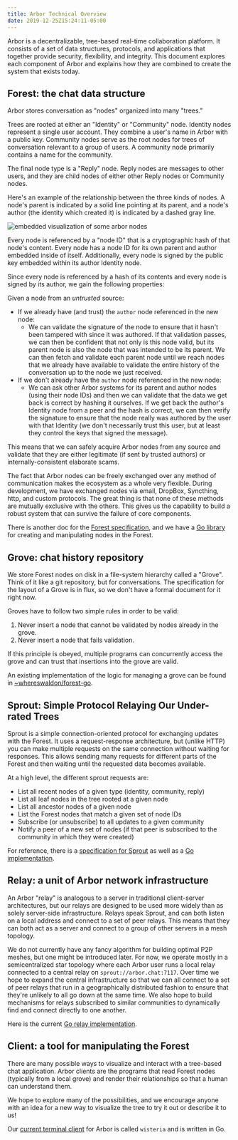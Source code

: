 ```yaml
---
title: Arbor Technical Overview
date: 2019-12-25Z15:24:11-05:00
---
```


Arbor is a decentralizable, tree-based real-time collaboration platform. It consists of a set of data structures, protocols, and applications that together provide security, flexibility, and integrity. This document explores each component of Arbor and explains how they are combined to create the system that exists today.

## Forest: the chat data structure

Arbor stores conversation as "nodes" organized into many "trees."

Trees are rooted at either an "Identity" or "Community" node. Identity nodes represent a single user account. They combine a user's name in Arbor with a public key. Community nodes serve as the root nodes for trees of conversation relevant to a group of users. A community node primarily contains a name for the community.

The final node type is a "Reply" node. Reply nodes are messages to other users, and they are child nodes of either other Reply nodes or Community nodes.

Here's an example of the relationship between the three kinds of nodes. A node's parent is indicated by a solid line pointing at its parent, and a node's author (the identity which created it) is indicated by a dashed gray line.

![embedded visualization of some arbor nodes](https://git.sr.ht/~whereswaldon/arborchat/blob/master/graphviz-rendered/example-forest.dot.png)

Every node is referenced by a "node ID" that is a cryptographic hash of that node's content. Every node has a node ID for its own parent and author embedded inside of itself. Additionally, every node is signed by the public key embedded within its author Identity node.

Since every node is referenced by a hash of its contents and every node is signed by its author, we gain the following properties:

Given a node from an *untrusted* source:

- If we already have (and trust) the `author` node referenced in the new node:
    - We can validate the signature of the node to ensure that it hasn't been tampered with since it was authored. If that validation passes, we can then be confident that not only is this node valid, but its parent node is also the node that was intended to be its parent. We can then fetch and validate each parent node until we reach nodes that we already have available to validate the entire history of the conversation up to the node we just received.
- If we don't already have the `author` node referenced in the new node:
    - We can ask other Arbor systems for its parent and author nodes (using their node IDs) and then we can validate that the data we get back is correct by hashing it ourselves. If we get back the author's Identity node from a peer and the hash is correct, we can then verify the signature to ensure that the node really was authored by the user with that Identity (we don't necessarily trust this user, but at least they control the keys that signed the message).

This means that we can safely acquire Arbor nodes from any source and validate that they are either legitimate (if sent by trusted authors) or internally-consistent elaborate scams.

The fact that Arbor nodes can be freely exchanged over any method of communication makes the ecosystem as a whole very flexible. During development, we have exchanged nodes via email, DropBox, Syncthing, http, and custom protocols. The great thing is that none of these methods are mutually exclusive with the others. This gives us the capability to build a robust system that can survive the failure of core components.

There is another doc for the [Forest specification](/specifications/forest.md), and we have a [Go library](https://git.sr.ht/~whereswaldon/forest-go) for creating and manipulating nodes in the Forest.

## Grove: chat history repository

We store Forest nodes on disk in a file-system hierarchy called a "Grove". Think of it like a git repository, but for conversations. The specification for the layout of a Grove is in flux, so we don't have a formal document for it right now.

Groves have to follow two simple rules in order to be valid:

1. Never insert a node that cannot be validated by nodes already in the grove.
2. Never insert a node that fails validation.

If this principle is obeyed, multiple programs can concurrently access the grove and can trust that insertions into the grove are valid.

An existing implementation of the logic for managing a grove can be found in [~whereswaldon/forest-go](https://git.sr.ht/~whereswaldon/forest-go/tree/master/grove).

## Sprout: Simple Protocol Relaying Our Under-rated Trees

Sprout is a simple connection-oriented protocol for exchanging updates with the Forest. It uses a request-response architecture, but (unlike HTTP) you can make multiple requests on the same connection without waiting for responses. This allows sending many requests for different parts of the Forest and then waiting until the requested data becomes available.

At a high level, the different sprout requests are:

- List all recent nodes of a given type (identity, community, reply)
- List all leaf nodes in the tree rooted at a given node
- List all ancestor nodes of a given node
- List the Forest nodes that match a given set of node IDs
- Subscribe (or unsubscribe) to all updates to a given community
- Notify a peer of a new set of nodes (if that peer is subscribed to the community in which they were created)

For reference, there is a [specification for Sprout](/specifications/sprout.md) as well as a [Go implementation](https://git.sr.ht/~whereswaldon/sprout-go).

## Relay: a unit of Arbor network infrastructure

An Arbor "relay" is analogous to a server in traditional client-server architectures, but our relays are designed to be used more widely than as solely server-side infrastructure. Relays speak Sprout, and can both listen on a local address and connect to a set of peer relays. This means that they can both act as a server and connect to a group of other servers in a mesh topology.

We do not currently have any fancy algorithm for building optimal P2P meshes, but one might be introduced later. For now, we operate mostly in a semicentralized star topology where each Arbor user runs a local relay connected to a central relay on `sprout://arbor.chat:7117`. Over time we hope to expand the central infrastructure so that we can all connect to a set of peer relays that run in a geographically distributed fashion to ensure that they're unlikely to all go down at the same time. We also hope to build mechanisms for relays subscribed to similar communities to dynamically find and connect directly to one another.

Here is the current [Go relay implementation](https://git.sr.ht/~whereswaldon/sprout-go/cmd/relay).

## Client: a tool for manipulating the Forest

There are many possible ways to visualize and interact with a tree-based chat application. Arbor clients are the programs that read Forest nodes (typically from a local grove) and render their relationships so that a human can understand them.

We hope to explore many of the possibilities, and we encourage anyone with an idea for a new way to visualize the tree to try it out or describe it to us!

Our [current terminal client](https://git.sr.ht/~whereswaldon/wisteria) for Arbor is called `wisteria` and is written in Go.
